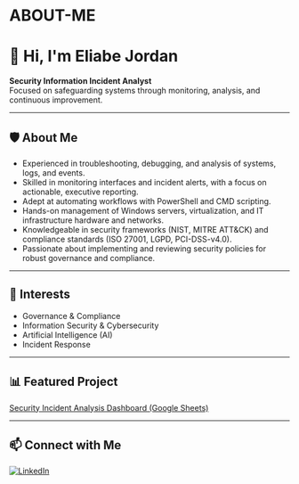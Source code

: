 # ABOUT-ME

# 👋 Hi, I'm Eliabe Jordan

**Security Information Incident Analyst**  
Focused on safeguarding systems through monitoring, analysis, and continuous improvement.

---

## 🛡️ About Me

- Experienced in troubleshooting, debugging, and analysis of systems, logs, and events.
- Skilled in monitoring interfaces and incident alerts, with a focus on actionable, executive reporting.
- Adept at automating workflows with PowerShell and CMD scripting.
- Hands-on management of Windows servers, virtualization, and IT infrastructure hardware and networks.
- Knowledgeable in security frameworks (NIST, MITRE ATT&CK) and compliance standards (ISO 27001, LGPD, PCI-DSS-v4.0).
- Passionate about implementing and reviewing security policies for robust governance and compliance.

---

## 🚀 Interests

- Governance & Compliance
- Information Security & Cybersecurity
- Artificial Intelligence (AI)
- Incident Response

---

## 📊 Featured Project

[Security Incident Analysis Dashboard (Google Sheets)](https://docs.google.com/spreadsheets/d/1o4bxxH2LvWkRqxuSEBv82Vm609Ei92EVbBdz3eO9t7E/edit?usp=drive_link)

---

## 📫 Connect with Me

[![LinkedIn](https://img.shields.io/badge/LinkedIn-Eliabe%20Jordan-blue?logo=linkedin&style=flat-square)](https://www.linkedin.com/in/eliabe-jordan)
